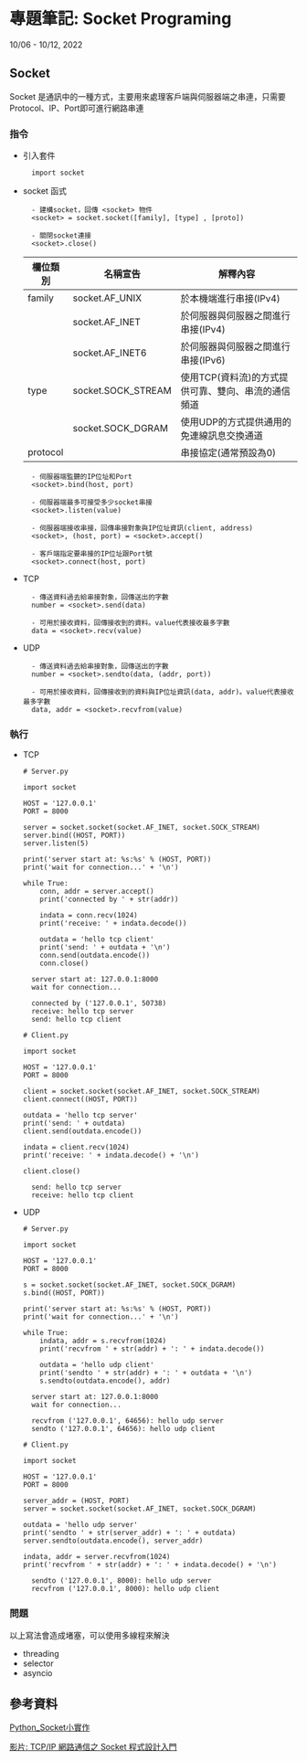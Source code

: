 # 專題筆記: Socket Programing
10/06 - 10/12, 2022

<!-- -------------------------------------------------- -->
Socket
---

Socket 是通訊中的一種方式，主要用來處理客戶端與伺服器端之串連，只需要Protocol、IP、Port即可進行網路串連

### 指令

- 引入套件

        import socket

- socket 函式

        - 建構socket，回傳 <socket> 物件
        <socket> = socket.socket([family], [type] , [proto])

        - 關閉socket連接
        <socket>.close()

    | 欄位類別 | 名稱宣告 | 解釋內容 |
    | -------- | -------- | -------- |
    |family | socket.AF_UNIX | 於本機端進行串接(IPv4) |
    | | socket.AF_INET | 於伺服器與伺服器之間進行串接(IPv4) |
    | | socket.AF_INET6 | 於伺服器與伺服器之間進行串接(IPv6) |
    |type | socket.SOCK_STREAM | 使用TCP(資料流)的方式提供可靠、雙向、串流的通信頻道 |
    | | socket.SOCK_DGRAM | 使用UDP的方式提供通用的免連線訊息交換通道|
    |protocol| |串接協定(通常預設為0) |

        - 伺服器端監聽的IP位址和Port
        <socket>.bind(host, port)
        
        - 伺服器端最多可接受多少socket串接
        <socket>.listen(value)
        
        - 伺服器端接收串接，回傳串接對象與IP位址資訊(client, address)
        <socket>, (host, port) = <socket>.accept()
        
        - 客戶端指定要串接的IP位址跟Port號
        <socket>.connect(host, port)
        
- TCP
        
        - 傳送資料過去給串接對象，回傳送出的字數
        number = <socket>.send(data)
        
        - 可用於接收資料，回傳接收到的資料。value代表接收最多字數 
        data = <socket>.recv(value)
        
- UDP

        - 傳送資料過去給串接對象，回傳送出的字數
        number = <socket>.sendto(data, (addr, port))
        
        - 可用於接收資料，回傳接收到的資料與IP位址資訊(data, addr)。value代表接收最多字數
        data, addr = <socket>.recvfrom(value)

### 執行

- TCP

    ```python=
    # Server.py

    import socket

    HOST = '127.0.0.1'
    PORT = 8000

    server = socket.socket(socket.AF_INET, socket.SOCK_STREAM)
    server.bind((HOST, PORT))
    server.listen(5)

    print('server start at: %s:%s' % (HOST, PORT))
    print('wait for connection...' + '\n')

    while True:
        conn, addr = server.accept()
        print('connected by ' + str(addr))

        indata = conn.recv(1024)
        print('receive: ' + indata.decode())

        outdata = 'hello tcp client'
        print('send: ' + outdata + '\n')
        conn.send(outdata.encode())
        conn.close()
    ```
    
        server start at: 127.0.0.1:8000
        wait for connection...

        connected by ('127.0.0.1', 50738)
        receive: hello tcp server
        send: hello tcp client
    
    ```python=
    # Client.py

    import socket

    HOST = '127.0.0.1'
    PORT = 8000

    client = socket.socket(socket.AF_INET, socket.SOCK_STREAM)
    client.connect((HOST, PORT))

    outdata = 'hello tcp server'
    print('send: ' + outdata)
    client.send(outdata.encode())

    indata = client.recv(1024)
    print('receive: ' + indata.decode() + '\n')

    client.close()
    ```
    
        send: hello tcp server
        receive: hello tcp client
    
- UDP

    ```python=
    # Server.py
    
    import socket

    HOST = '127.0.0.1'
    PORT = 8000

    s = socket.socket(socket.AF_INET, socket.SOCK_DGRAM)
    s.bind((HOST, PORT))

    print('server start at: %s:%s' % (HOST, PORT))
    print('wait for connection...' + '\n')

    while True:
        indata, addr = s.recvfrom(1024)
        print('recvfrom ' + str(addr) + ': ' + indata.decode())

        outdata = 'hello udp client'
        print('sendto ' + str(addr) + ': ' + outdata + '\n')
        s.sendto(outdata.encode(), addr)
    ```
    
        server start at: 127.0.0.1:8000
        wait for connection...

        recvfrom ('127.0.0.1', 64656): hello udp server
        sendto ('127.0.0.1', 64656): hello udp client
    
    ```python=
    # Client.py
    
    import socket

    HOST = '127.0.0.1'
    PORT = 8000

    server_addr = (HOST, PORT)
    server = socket.socket(socket.AF_INET, socket.SOCK_DGRAM)

    outdata = 'hello udp server'
    print('sendto ' + str(server_addr) + ': ' + outdata)
    server.sendto(outdata.encode(), server_addr)

    indata, addr = server.recvfrom(1024)
    print('recvfrom ' + str(addr) + ': ' + indata.decode() + '\n')
    ```
    
        sendto ('127.0.0.1', 8000): hello udp server
        recvfrom ('127.0.0.1', 8000): hello udp client
    
### 問題

以上寫法會造成堵塞，可以使用多線程來解決

- threading
- selector
- asyncio

<!-- -------------------------------------------------- -->
參考資料
---

[Python_Socket小實作](https://ithelp.ithome.com.tw/articles/10205819)

[影片: TCP/IP 網路通信之 Socket 程式設計入門](https://www.youtube.com/watch?v=ST6WLZFSHXs)

<!-- -------------------------------------------------- -->